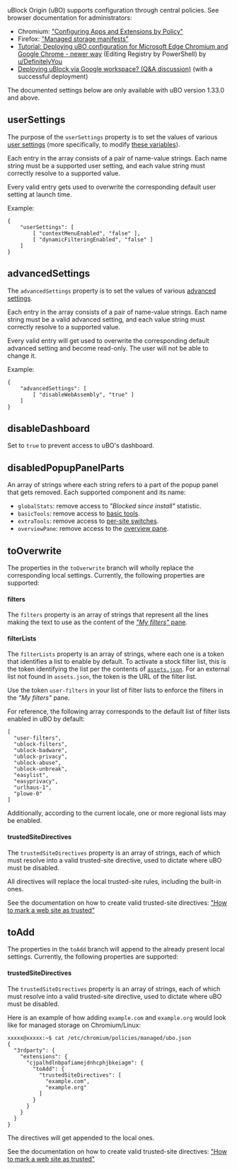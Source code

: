uBlock Origin (uBO) supports configuration through central policies. See browser documentation for administrators:

- Chromium: ["Configuring Apps and Extensions by Policy"](https://www.chromium.org/administrators/configuring-policy-for-extensions/)
- Firefox: ["Managed storage manifests"](https://developer.mozilla.org/en-US/docs/Mozilla/Add-ons/WebExtensions/Native_manifests#managed_storage_manifests)
- [Tutorial: Deploying uBO configuration for Microsoft Edge Chromium and Google Chrome - newer way](https://www.reddit.com/r/uBlockOrigin/comments/o7q2ou/comment/h3crkxf/) (Editing Registry by PowerShell) by [u/DefinitelyYou](https://www.reddit.com/user/DefinitelyYou)
- [Deploying uBlock via Google workspace? (Q&A discussion)](https://github.com/uBlockOrigin/uBlock-issues/discussions/1834) (with a successful deployment)

The documented settings below are only available with uBO version 1.33.0 and above.

## userSettings

The purpose of the `userSettings` property is to set the values of various [user settings](./Dashboard:-Settings) (more specifically, to modify [these variables](https://github.com/gorhill/uBlock/blob/1c3b45f75d0f84d68abb51b15bbdc043464ee3e0/src/js/background.js#L86-L109)).

Each entry in the array consists of a pair of name-value strings. Each name string must be a supported user setting, and each value string must correctly resolve to a supported value.

Every valid entry gets used to overwrite the corresponding default user setting at launch time.

Example:

    {
        "userSettings": [
            [ "contextMenuEnabled", "false" ],
            [ "dynamicFilteringEnabled", "false" ]
        ]
    }

## advancedSettings

The `advancedSettings` property is to set the values of various [advanced settings](./Advanced-settings).

Each entry in the array consists of a pair of name-value strings. Each name string must be a valid advanced setting, and each value string must correctly resolve to a supported value.

Every valid entry will get used to overwrite the corresponding default advanced setting and become read-only. The user will not be able to change it.

Example:

    {
        "advancedSettings": [
            [ "disableWebAssembly", "true" ]
        ]
    }

## disableDashboard

Set to `true` to prevent access to uBO's dashboard.

## disabledPopupPanelParts

An array of strings where each string refers to a part of the popup panel that gets removed. Each supported component and its name:

- `globalStats`: remove access to _"Blocked since install"_ statistic.
- `basicTools`: remove access to [basic tools](./Quick-guide:-popup-user-interface#the-tools).
- `extraTools`: remove access to [per-site switches](./Quick-guide:-popup-user-interface#the-per-site-switches).
- `overviewPane`: remove access to the [overview pane](./Quick-guide:-popup-user-interface#the-overview-panel).

## toOverwrite

The properties in the `toOverwrite` branch will wholly replace the corresponding local settings. Currently, the following properties are supported:

#### filters

The `filters` property is an array of strings that represent all the lines making the text to use as the content of the [_"My filters"_ pane](./Dashboard:-My-filters).

#### filterLists

The `filterLists` property is an array of strings, where each one is a token that identifies a list to enable by default. To activate a stock filter list, this is the token identifying the list per the contents of [`assets.json`](https://github.com/gorhill/uBlock/blob/master/assets/assets.json). For an external list not found in `assets.json`, the token is the URL of the filter list.

Use the token `user-filters` in your list of filter lists to enforce the filters in the _"My filters"_ pane.

For reference, the following array corresponds to the default list of filter lists enabled in uBO by default:

    [
      "user-filters",
      "ublock-filters",
      "ublock-badware",
      "ublock-privacy",
      "ublock-abuse",
      "ublock-unbreak",
      "easylist",
      "easyprivacy",
      "urlhaus-1",
      "plowe-0"
    ]

Additionally, according to the current locale, one or more regional lists may be enabled.

#### trustedSiteDirectives

The `trustedSiteDirectives` property is an array of strings, each of which must resolve into a valid trusted-site directive, used to dictate where uBO must be disabled.

All directives will replace the local trusted-site rules, including the built-in ones.

See the documentation on how to create valid trusted-site directives: ["How to mark a web site as trusted"](./How-to-mark-a-web-site-as-trusted)

## toAdd

The properties in the `toAdd` branch will append to the already present local settings. Currently, the following properties are supported:

#### trustedSiteDirectives

The `trustedSiteDirectives` property is an array of strings, each of which must resolve into a valid trusted-site directive, used to dictate where uBO must be disabled.

Here is an example of how adding `example.com` and `example.org` would look like for managed storage on Chromium/Linux:

    xxxxx@xxxxx:~$ cat /etc/chromium/policies/managed/ubo.json
    {
      "3rdparty": {
        "extensions": {
          "cjpalhdlnbpafiamejdnhcphjbkeiagm": {
            "toAdd": {
              "trustedSiteDirectives": [
                "example.com",
                "example.org"
              ]
            }
          }
        }
      }
    }

The directives will get appended to the local ones.

See the documentation on how to create valid trusted-site directives: ["How to mark a web site as trusted"](./How-to-mark-a-web-site-as-trusted)